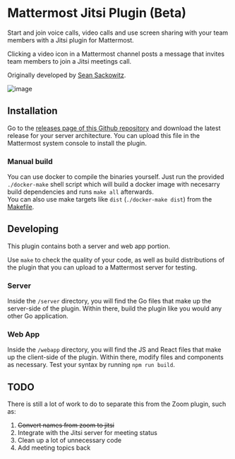 # Mattermost Jitsi Plugin (Beta)

Start and join voice calls, video calls and use screen sharing with your team members with a Jitsi plugin for Mattermost.

Clicking a video icon in a Mattermost channel posts a message that invites team members to join a Jitsi meetings call.

Originally developed by [Sean Sackowitz](https://github.com/seansackowitz).

![image](https://user-images.githubusercontent.com/13119842/82223364-8e962900-98f0-11ea-9fdf-46327f111050.png)

## Installation

Go to the [releases page of this Github repository](https://github.com/seansackowitz/mattermost-plugin-jitsi/releases) and download the latest release for your server architecture. You can upload this file in the Mattermost system console to install the plugin.

### Manual build

You can use docker to compile the binaries yourself. Just run the provided `./docker-make` shell script which will build a docker image with necesarry build dependencies and runs `make all` afterwards.  
You can also use make targets like `dist` (`./docker-make dist`) from the [Makefile](./Makefile).

## Developing

This plugin contains both a server and web app portion.

Use `make` to check the quality of your code, as well as build distributions of the plugin that you can upload to a Mattermost server for testing.

### Server

Inside the `/server` directory, you will find the Go files that make up the server-side of the plugin. Within there, build the plugin like you would any other Go application.

### Web App

Inside the `/webapp` directory, you will find the JS and React files that make up the client-side of the plugin. Within there, modify files and components as necessary. Test your syntax by running `npm run build`.

## TODO

There is still a lot of work to do to separate this from the Zoom plugin, such as:
1. ~~Convert names from zoom to jitsi~~
2. Integrate with the Jitsi server for meeting status
3. Clean up a lot of unnecessary code
4. Add meeting topics back
